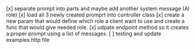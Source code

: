 [x] separate prompt into parts and maybe add another system message (AI role)
[x] load all 3 newly created promprt into controller class
[x] create a new param that would define which role a client want to use and create a func that would give needed role.
[x] udpate endpoint method so it creates a proper prompt using a list of messages.
[ ] testing and update examples.http file